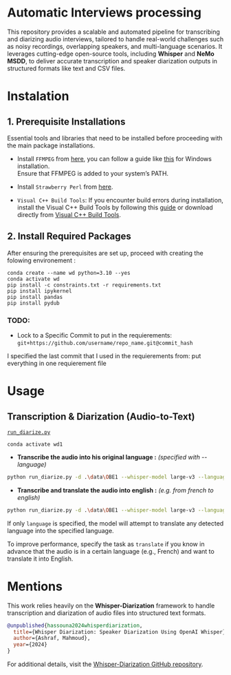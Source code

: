 # Automatic Interviews processing

This repository provides a scalable and automated pipeline for transcribing and diarizing audio interviews, tailored to handle real-world challenges such as noisy recordings, overlapping speakers, and multi-language scenarios. It leverages cutting-edge open-source tools, including **Whisper** and **NeMo MSDD**, to deliver accurate transcription and speaker diarization outputs in structured formats like text and CSV files.

# Instalation

## 1. Prerequisite Installations
Essential tools and libraries that need to be installed before proceeding with the main package installations.

- Install ``FFMPEG`` from [here](https://ffmpeg.org/download.html), you can follow a guide like [this](https://phoenixnap.com/kb/ffmpeg-windows) for Windows installation.  
Ensure that FFMPEG is added to your system’s PATH.

- Install ``Strawberry Perl`` from [here](https://strawberryperl.com/).

- ``Visual C++ Build Tools``: If you encounter build errors during installation, install the Visual C++ Build Tools by following this [guide](https://stackoverflow.com/questions/40504552/how-to-install-visual-c-build-tools) or download directly from [Visual C++ Build Tools](https://visualstudio.microsoft.com/visual-cpp-build-tools/).


## 2. Install Required Packages

After ensuring the prerequisites are set up, proceed with creating the folowing environement :

```
conda create --name wd python=3.10 --yes
conda activate wd
pip install -c constraints.txt -r requirements.txt
pip install ipykernel
pip install pandas
pip install pydub
``` 
### TODO:

- Lock to a Specific Commit to put in the requierements:
``git+https://github.com/username/repo_name.git@commit_hash
``

I specified the last commit that I used in the requierements from: put everything in one requierement file

# Usage

## Transcription & Diarization (Audio-to-Text)
[`run_diarize.py`](run_diarize.py)

``conda activate wd1``

- **Transcribe the audio into his original language :** *(specified with --language)* 
```bash
python run_diarize.py -d .\data\OBE1 --whisper-model large-v3 --language en
```

- **Transcribe and translate the audio into english :** *(e.g. from french to english)*
```bash
python run_diarize.py -d .\data\OBE1 --whisper-model large-v3 --language fr --task translate
```

If only ``language`` is specified, the model will attempt to translate any detected language into the specified language.

To improve performance, specify the task as ``translate`` if you know in advance that the audio is in a certain language (e.g., French) and want to translate it into English.

# Mentions

This work relies heavily on the **Whisper-Diarization** framework to handle transcription and diarization of audio files into structured text formats.

```bibtex
@unpublished{hassouna2024whisperdiarization,
  title={Whisper Diarization: Speaker Diarization Using OpenAI Whisper},
  author={Ashraf, Mahmoud},
  year={2024}
}
```
For additional details, visit the [Whisper-Diarization GitHub repository](https://github.com/MahmoudAshraf97/whisper-diarization).